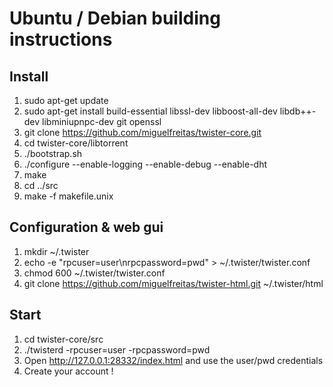 # Ubuntu / Debian building instructions

## Install

1. sudo apt-get update
1. sudo apt-get install build-essential libssl-dev libboost-all-dev libdb++-dev libminiupnpc-dev git openssl
1. git clone https://github.com/miguelfreitas/twister-core.git
1. cd twister-core/libtorrent
1. ./bootstrap.sh
1. ./configure --enable-logging --enable-debug --enable-dht
1. make
1. cd ../src
1. make -f makefile.unix

## Configuration & web gui

1. mkdir ~/.twister
1. echo -e "rpcuser=user\nrpcpassword=pwd" > ~/.twister/twister.conf
1. chmod 600 ~/.twister/twister.conf
1. git clone https://github.com/miguelfreitas/twister-html.git ~/.twister/html

## Start

1. cd twister-core/src
1. ./twisterd -rpcuser=user -rpcpassword=pwd
1. Open http://127.0.0.1:28332/index.html and use the user/pwd credentials
1. Create your account !
